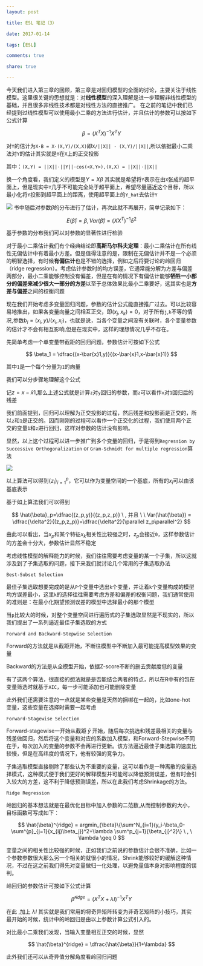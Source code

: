 ```yaml
---
layout: post

title: ESL 笔记（3）

date: 2017-01-14

tags: [ESL]

comments: true

share: true

---
```


今天我们进入第三章的回顾，第三章是对回归模型的全面的讨论，主要关注于线性模型。这里很关键的思想就是：对**线性模型**的深入理解是进一步理解非线性模型的基础，并且很多非线性技术都是对线性方法的直接推广。
在之前的笔记中我们已经提到过线性模型可以使用最小二乘的方法进行估计，并且估计的参数可以按如下公式计算

$$
\beta= (X^{T}X)^{-1}X^{T}Y
$$


对`Y`的估计为`X·B = X·(X,Y)/(X,X)`即`X/||X|| · (X,Y)/||X||`,所以依据最小二乘法对`Y`的估计其实就是`Y`在`X`上的正交投影

其中：`(X,Y) = ||X||·||Y||·cos(<X,Y>),(X,X) = ||X||·||X||`

换一个角度看，我们定义的模型是$Y = X\beta$ 其实就是希望将`Y`表示在由`X`张成的超平面上，但是现实中`Y`几乎不可能完全处于超平面上，希望尽量逼近这个目标，所以最小化将`Y`投影到超平面上的距离，使用超平面上的`Y_hat`去估计`Y`

![](https://ww1.sinaimg.cn/large/006y8lVajw1fbelx1pj5oj30ow0hkt9y.jpg)
书中随后对参数$\beta$的分布进行了估计，再次此就不再展开，简单记录如下：

$$
E(\hat{\beta} ) = \beta , Var(\hat{\beta})=(XX^{T})^{-1}\delta^2
$$

基于参数的分布我们可以对参数的显著性进行检验

对于最小二乘估计我们有个经典结论即**高斯马尔科夫定理**：最小二乘估计在所有线性无偏估计中有着最小方差。但是值得注意的是，限制在无偏估计并不是一个必须的明智选择，有时候**有偏估计**也是不错的选择，例如之后将要讨论的岭回归（ridge regression）。考虑估计参数时的均方误差，它通常能分解为方差与偏差两部分，最小二乘能够控制没有偏差，但是在有的情况下有偏估计能够**牺牲一小部分的偏差来减少很大一部分的方差**以至于总体效果比最小二乘要好，这其实也是**方差与偏差**之间的权衡问题

现在我们开始考虑多变量回归问题，参数的估计公式能直接推广过去。可以比较容易地推出，如果各变量向量之间相互正交，即$(x_j , x_k) = 0$，对于所有`j`,`k`不等的情况,参数$b_i = (x_i , y) / (x_i , x_i)$，也就是说，当各个变量之间没有关联时，各个变量参数的估计才不会有相互影响,但是在现实中，这样的理想情况几乎不存在。

先简单考虑一个单变量带截距的回归问题，参数估计可按如下公式


$$
\beta_1 = \dfrac{(x-\bar{x}1,y)}{(x-\bar{x}1,x-\bar{x}1)}
$$

其中`1`是一个每个分量为`1`的向量

我们可以分步骤地理解这个公式

记$z = x-\bar{x}1$,那么上述公式就是计算`z`对`y`回归的参数，而`z`可以看作`x`对`1`回归后的残差

我们前面提到，回归可以理解为正交投影的过程，然后残差和投影面是正交的，所以`z`和`1`是正交的。因而刚刚的过程可以看作一个正交化的过程，我们使用两个正交的变量`1`和`z`进行回归，这样对参数的估计没有影响。

显然，以上这个过程可以进一步推广到多个变量的回归，于是得到`Regression by Successive Orthogonalization` or `Gram-Schmidt for multiple regression`算法

![](https://ww3.sinaimg.cn/large/006y8lVajw1fbeo3huxrpj31fu0l0dne.jpg)

以上算法可以得到$\{z_i\}_{i=1}^{p}$，它可以作为变量空间的一个基底，所有的$x_i$可以由该基底表示

基于如上算法我们可以得到


$$
\hat{\beta}_p=\dfrac{(z_p,y)}{(z_p,z_p)}  \ , 并且  \ \ Var(\hat{\beta}) = \dfrac{\delta^2}{(z_p,z_p)}=\dfrac{\delta^2}{\parallel z_p\parallel^2}
$$

由此可以看出，当$x_p$和某个特征$x_k$相关性比较强之时，$z_p$会接近`0`，这样参数估计的方差会十分大，参数估计显然不稳定



考虑线性模型的解释能力的时候，我们往往需要考虑变量的某一个子集，所以这就涉及到了子集选取的问题，接下来我们就讨论几个常用的子集选取办法

`Best-Subset Selection`

最佳子集选取想要完成的是从`P`个变量中选出`k`个变量，并让着`k`个变量构成的模型均方误差最小，这里`k`的选择往往需要考虑方差和偏差的权衡问题，我们通常使用的准则是：在最小化期望预测误差的模型中选择最小的那个模型

当`p`比较大的时候，对整个变量空间进行遍历式的子集选取显然是不现实的，所以我们提出了一系列逼近最佳子集选取的方式



`Forward and Backward-Stepwise Selection`

Forward的方法就是从截距开始，不断往模型中不断加入最可能提高模型效果的变量

Backward的方法是从全模型开始，依据Z-score不断的删去贡献度低的变量

有了这两个算法，很直接的想法就是是否能结合两者的特点，所以在R中有的包在变量筛选时就基于`AIC`，每一步可能添加也可能删除变量

此外我们还需要注意的一点就是某些变量是天然的捆绑在一起的，比如one-hot 变量，这些变量在选择时需要一起考虑

`Forward-Stagewise Selection`

Forward-stagewise一开始从截距 $\bar{y}$ 开始，随后每次挑选和残差最相关的变量与残差做回归，然后将这个变量和对应的系数加入模型，和Forward-Stepwise不同在于，每次加入的变量的参数不会再进行更新。该方法逼近最佳子集选取的速度比较慢，但是在高纬度的情况下，他有较强的竞争力。



子集选取模型直接剔除了那些认为不重要的变量，这可以看作是一种离散的变量选择模式，这种模式便于我们更好的解释模型并可能可以降低预测误差，但有时会引入较大的方差，这不利于降低预测误差，所以在此我们考虑Shrinkage的方法。

`Ridge Regression`

岭回归的基本想法就是在最优化目标中加入参数的二范数,从而控制参数的大小，目标函数可写成如下：

$$
\hat{\beta}^{ridge} = argmin_{\beta}\{\sum^N_{i=1}(y_i-\beta_0-\sum^{p}_{j=1}{x_{ij}\beta_j})^2+\lambda \sum^p_{j=1}{\beta_{j}^2}\} \ , \ \lambda \geq 0
$$


变量之间的相关性比较强的时候，正如我们之前说的参数估计会很不准确，比如一个参数参数很大那么另一个相关的就很小的情况，Shrink能够较好的缓解这种情况，不过在这之前我们得先对变量做归一化处理，以避免量值本身对影响程度的误判。

岭回归的参数估计可按如下公式计算

$$
\hat{\beta}^{ridge} = (X^TX+\lambda I)^{-1}X^TY
$$


在此 ,加上 $\lambda I$ 其实就是我们常用的将奇异矩阵转变为非奇艺矩阵的小技巧，其实最开始的时候，统计中的岭回归是由以上参数计算公式引入的。

对比最小二乘我们发现，当输入变量相互正交的时候，显然

$$
\hat{\beta}^{ridge} = \dfrac{\hat{\beta}}{1+\lambda}
$$


此外我们还可以从奇异值分解角度看岭回归问题

